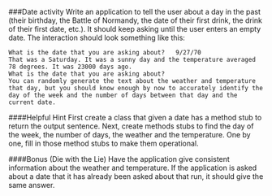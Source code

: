 <!--djw:done-->
###Date activity
Write an application to tell the user about a day in the past (their birthday, the Battle of Normandy, the date of their first drink, the drink of their first date, etc.). It should keep asking until the user enters an empty date. The interaction should look something like this:

```
What is the date that you are asking about?   9/27/70
That was a Saturday. It was a sunny day and the temperature averaged 78 degrees. It was 23000 days ago.
What is the date that you are asking about?    
You can randomly generate the text about the weather and temperature that day, but you should know enough by now to accurately identify the day of the week and the number of days between that day and the current date.
```

####Helpful Hint
First create a class that given a date has a method stub to return the output sentence.
Next, create methods stubs to find the day of the week, the number of days, the weather and the temperature.
One by one, fill in those method stubs to make them operational.

####Bonus (Die with the Lie) 
Have the application give consistent information about the weather and temperature. If the application is asked about a date that it has already been asked about that run, it should give the same answer.
